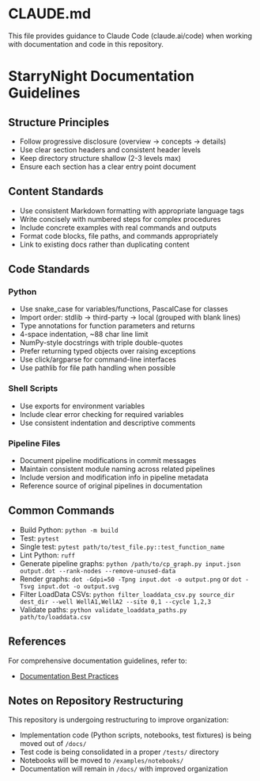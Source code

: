 # CLAUDE.md

This file provides guidance to Claude Code (claude.ai/code) when working with documentation and code in this repository.

# StarryNight Documentation Guidelines

## Structure Principles
- Follow progressive disclosure (overview → concepts → details)
- Use clear section headers and consistent header levels
- Keep directory structure shallow (2-3 levels max)
- Ensure each section has a clear entry point document

## Content Standards
- Use consistent Markdown formatting with appropriate language tags
- Write concisely with numbered steps for complex procedures
- Include concrete examples with real commands and outputs
- Format code blocks, file paths, and commands appropriately
- Link to existing docs rather than duplicating content

## Code Standards

### Python
- Use snake_case for variables/functions, PascalCase for classes
- Import order: stdlib → third-party → local (grouped with blank lines)
- Type annotations for function parameters and returns
- 4-space indentation, ~88 char line limit
- NumPy-style docstrings with triple double-quotes
- Prefer returning typed objects over raising exceptions
- Use click/argparse for command-line interfaces
- Use pathlib for file path handling when possible

### Shell Scripts
- Use exports for environment variables
- Include clear error checking for required variables
- Use consistent indentation and descriptive comments

### Pipeline Files
- Document pipeline modifications in commit messages
- Maintain consistent module naming across related pipelines
- Include version and modification info in pipeline metadata
- Reference source of original pipelines in documentation

## Common Commands
- Build Python: `python -m build`
- Test: `pytest`
- Single test: `pytest path/to/test_file.py::test_function_name`
- Lint Python: `ruff`
- Generate pipeline graphs: `python /path/to/cp_graph.py input.json output.dot --rank-nodes --remove-unused-data`
- Render graphs: `dot -Gdpi=50 -Tpng input.dot -o output.png` or `dot -Tsvg input.dot -o output.svg`
- Filter LoadData CSVs: `python filter_loaddata_csv.py source_dir dest_dir --well WellA1,WellA2 --site 0,1 --cycle 1,2,3`
- Validate paths: `python validate_loaddata_paths.py path/to/loaddata.csv`

## References
For comprehensive documentation guidelines, refer to:
- [Documentation Best Practices](/developer/documentation-best-practices.md)

## Notes on Repository Restructuring
This repository is undergoing restructuring to improve organization:
- Implementation code (Python scripts, notebooks, test fixtures) is being moved out of `/docs/`
- Test code is being consolidated in a proper `/tests/` directory
- Notebooks will be moved to `/examples/notebooks/`
- Documentation will remain in `/docs/` with improved organization

